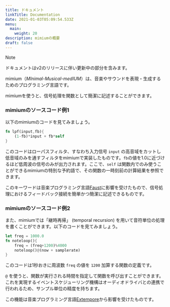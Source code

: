 ```yaml
---
title: ドキュメント
linkTitle: Documentation
date: 2021-01-03T05:09:54.533Z
menu:
  main:
    weight: 20
description: mimiumの概要
draft: false
---
```


> [!NOTE]
> ドキュメントはv2のリリースに伴い更新中の部分を含みます。


mimium（*MInimal-Musical-medIUM*）は、音楽やサウンドを表現・生成するためのプログラミング言語です。

mimiumを使うと、信号処理を関数として簡潔に記述することができます。

### mimiumのソースコード例1

以下のmimiumのコードを見てみましょう。

```rust
fn lpf(input,fb){    
    (1-fb)*input + fb*self
}
```

このコードはローパスフィルタ、すなわち入力信号 `input` の高音域をカットし低音域のみを通すフィルタをmimiumで実装したものです。`fb`の値を1.0に近づけるほど低周波の信号のみが出力されます。ここで、`self` は関数内でのみ使うことができるmimiumの特別な予約語で、その関数の一時刻前の計算結果を参照できます。

このキーワードは音楽プログラミング言語[Faust](https://faust.grame.fr)に影響を受けたもので、信号処理におけるフィードバック接続を簡単かつ簡潔に記述できるものです。

### mimiumのソースコード例2

また、mimiumでは「継時再帰」 (temporal recursion) を用いて音符単位の処理を書くことができます。以下のコードを見てみましょう。

```rust
let freq = 1000.0
fn noteloop(){
    freq = (freq+1200)%4000
    noteloop()@(now + samplerate)
}
```

このコードは1秒おきに周波数 `freq` の値を `1200` 加算する関数の定義です。

`@` を使うと、関数が実行される時間を指定して関数を呼び出すことができます。これを実現するイベントスケジューリング機構はオーディオドライバとの連携で行われるため、サンプル単位の精度を持ちます。

この機能は音楽プログラミング言語[Extempore](https://extemporelang.github.io/)から影響を受けたものです。
